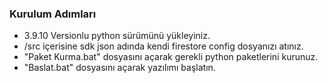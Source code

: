 ### Kurulum Adımları
- 3.9.10 Versionlu python sürümünü yükleyiniz.
- /src içerisine sdk json adında kendi firestore config dosyanızı atınız.
- "Paket Kurma.bat" dosyasını açarak gerekli python paketlerini kurunuz.
- "Baslat.bat" dosyasını açarak yazılımı başlatın.
